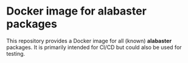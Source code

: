 # Docker image for alabaster packages

This repository provides a Docker image for all (known) **alabaster** packages.
It is primarily intended for CI/CD but could also be used for testing.
